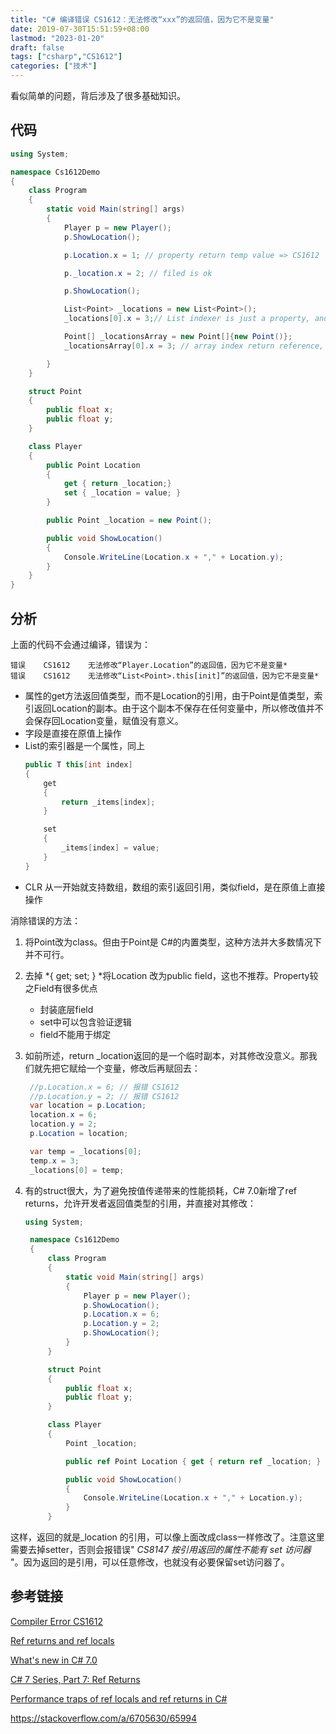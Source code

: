 ```yaml
---
title: "C# 编译错误 CS1612：无法修改“xxx”的返回值，因为它不是变量"
date: 2019-07-30T15:51:59+08:00
lastmod: "2023-01-20"
draft: false
tags: ["csharp","CS1612"]
categories: ["技术"]
---
```


看似简单的问题，背后涉及了很多基础知识。<!--more-->

## 代码 ##

```csharp
using System;

namespace Cs1612Demo
{
    class Program
    {
        static void Main(string[] args)
        {
            Player p = new Player();
            p.ShowLocation();

            p.Location.x = 1; // property return temp value => CS1612

            p._location.x = 2; // filed is ok

            p.ShowLocation();

            List<Point> _locations = new List<Point>();
            _locations[0].x = 3;// List indexer is just a property, and property return temp value => CS1612CS1612

            Point[] _locationsArray = new Point[]{new Point()};
            _locationsArray[0].x = 3; // array index return reference, ok

        }
    }

    struct Point
    {
        public float x;
        public float y;
    }

    class Player
    {
        public Point Location
        {
            get { return _location;}
            set { _location = value; }
        }

        public Point _location = new Point();

        public void ShowLocation()
        {
            Console.WriteLine(Location.x + "," + Location.y);
        }
    }
}
```

## 分析 ##

上面的代码不会通过编译，错误为：

```nohighlight
错误    CS1612    无法修改“Player.Location”的返回值，因为它不是变量*
错误    CS1612    无法修改“List<Point>.this[init]”的返回值，因为它不是变量*
```

* 属性的get方法返回值类型，而不是Location的引用，由于Point是值类型，索引返回Location的副本。由于这个副本不保存在任何变量中，所以修改值并不会保存回Location变量，赋值没有意义。
* 字段是直接在原值上操作
* List的索引器是一个属性，同上
    ```csharp
    public T this[int index] 
    {
        get 
        {
            return _items[index]; 
        }

        set 
        {
            _items[index] = value;
        }
    }
    ```
* CLR 从一开始就支持数组，数组的索引返回引用，类似field，是在原值上直接操作

消除错误的方法：

1. 将Point改为class。但由于Point是 C#的内置类型，这种方法并大多数情况下并不可行。

2. 去掉 *{ get; set; } *将Location 改为public field，这也不推荐。Property较之Field有很多优点

   * 封装底层field
   * set中可以包含验证逻辑
   * field不能用于绑定

3. 如前所述，return _location返回的是一个临时副本，对其修改没意义。那我们就先把它赋给一个变量，修改后再赋回去：

   ```csharp
    //p.Location.x = 6; // 报错 CS1612
    //p.Location.y = 2; // 报错 CS1612
    var location = p.Location;
    location.x = 6;
    location.y = 2;
    p.Location = location;

    var temp = _locations[0];
    temp.x = 3;
    _locations[0] = temp;
   ```

4. 有的struct很大，为了避免按值传递带来的性能损耗，C# 7.0新增了ref returns，允许开发者返回值类型的引用，并直接对其修改：

   ```csharp
   using System;

    namespace Cs1612Demo
    {
        class Program
        {
            static void Main(string[] args)
            {
                Player p = new Player();
                p.ShowLocation();
                p.Location.x = 6;
                p.Location.y = 2;
                p.ShowLocation();
            }
        }

        struct Point
        {
            public float x;
            public float y;
        }

        class Player
        {
            Point _location;

            public ref Point Location { get { return ref _location; } }

            public void ShowLocation()
            {
                Console.WriteLine(Location.x + "," + Location.y);
            }
        }
   ```

这样，返回的就是_location 的引用，可以像上面改成class一样修改了。注意这里需要去掉setter，否则会报错误" *CS8147    按引用返回的属性不能有 set 访问器* "。因为返回的是引用，可以任意修改，也就没有必要保留set访问器了。

## 参考链接 ##

[Compiler Error CS1612](https://docs.microsoft.com/en-us/dotnet/csharp/language-reference/compiler-messages/cs1612)

[Ref returns and ref locals](https://docs.microsoft.com/en-us/dotnet/csharp/programming-guide/classes-and-structs/ref-returns)

[What's new in C# 7.0](https://docs.microsoft.com/en-us/dotnet/csharp/whats-new/csharp-7)

[C# 7 Series, Part 7: Ref Returns](https://blogs.msdn.microsoft.com/mazhou/2017/12/12/c-7-series-part-7-ref-returns/)

[Performance traps of ref locals and ref returns in C#
](https://devblogs.microsoft.com/premier-developer/performance-traps-of-ref-locals-and-ref-returns-in-c/)

https://stackoverflow.com/a/6705630/65994


